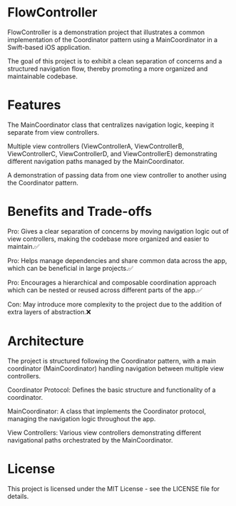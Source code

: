 # FlowController
FlowController is a demonstration project that illustrates a common implementation of the Coordinator pattern using a MainCoordinator in a Swift-based iOS application.

The goal of this project is to exhibit a clean separation of concerns and a structured navigation flow, thereby promoting a more organized and maintainable codebase.

# Features
The MainCoordinator class that centralizes navigation logic, keeping it separate from view controllers.

Multiple view controllers (ViewControllerA, ViewControllerB, ViewControllerC, ViewControllerD, and ViewControllerE) demonstrating different navigation paths managed by the MainCoordinator.

A demonstration of passing data from one view controller to another using the Coordinator pattern.

# Benefits and Trade-offs
Pro: Gives a clear separation of concerns by moving navigation logic out of view controllers, making the codebase more organized and easier to maintain.✅

Pro: Helps manage dependencies and share common data across the app, which can be beneficial in large projects.✅

Pro: Encourages a hierarchical and composable coordination approach which can be nested or reused across different parts of the app.✅

Con: May introduce more complexity to the project due to the addition of extra layers of abstraction.❌

# Architecture
The project is structured following the Coordinator pattern, with a main coordinator (MainCoordinator) handling navigation between multiple view controllers.

Coordinator Protocol: Defines the basic structure and functionality of a coordinator.

MainCoordinator: A class that implements the Coordinator protocol, managing the navigation logic throughout the app.

View Controllers: Various view controllers demonstrating different navigational paths orchestrated by the MainCoordinator.

# License
This project is licensed under the MIT License - see the LICENSE file for details.

